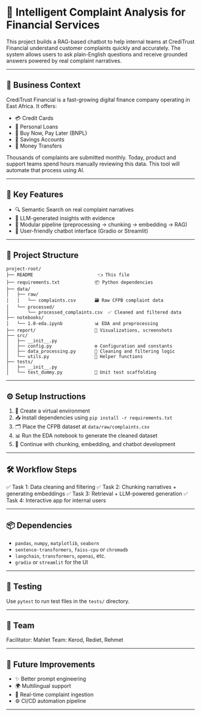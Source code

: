 # 🧠 Intelligent Complaint Analysis for Financial Services

This project builds a RAG-based chatbot to help internal teams at CrediTrust Financial understand customer complaints quickly and accurately. The system allows users to ask plain-English questions and receive grounded answers powered by real complaint narratives.

---

## 💼 Business Context

CrediTrust Financial is a fast-growing digital finance company operating in East Africa. It offers:

* 💳 Credit Cards
* 🧾 Personal Loans
* 🛒 Buy Now, Pay Later (BNPL)
* 🏦 Savings Accounts
* 💸 Money Transfers

Thousands of complaints are submitted monthly. Today, product and support teams spend hours manually reviewing this data. This tool will automate that process using AI.

---

## 🚀 Key Features

* 🔍 Semantic Search on real complaint narratives
* 🤖 LLM-generated insights with evidence
* 🧱 Modular pipeline (preprocessing → chunking → embedding → RAG)
* 💬 User-friendly chatbot interface (Gradio or Streamlit)

---

## 📁 Project Structure

```
project-root/
├── README                        👈 This file
├── requirements.txt             📦 Python dependencies
├── data/
│   ├── raw/
│   │   └── complaints.csv       🗃️ Raw CFPB complaint data
│   └── processed/
│       └── processed_complaints.csv  ✅ Cleaned and filtered data
├── notebooks/
│   └── 1.0-eda.ipynb            📊 EDA and preprocessing
├── report/                      📸 Visualizations, screenshots
├── src/
│   ├── __init__.py
│   ├── config.py                ⚙️ Configuration and constants
│   ├── data_processing.py       🧹 Cleaning and filtering logic
│   └── utils.py                 🔧 Helper functions
├── tests/
│   ├── __init__.py
│   └── test_dummy.py            🧪 Unit test scaffolding
```

---

## ⚙️ Setup Instructions

1. 🧬 Create a virtual environment
2. 📥 Install dependencies using `pip install -r requirements.txt`
3. 🗂️ Place the CFPB dataset at `data/raw/complaints.csv`
4. 📊 Run the EDA notebook to generate the cleaned dataset
5. 🧠 Continue with chunking, embedding, and chatbot development

---

## 🛠️ Workflow Steps

✅ Task 1: Data cleaning and filtering
✅ Task 2: Chunking narratives + generating embeddings
✅ Task 3: Retrieval + LLM-powered generation
✅ Task 4: Interactive app for internal users

---

## 📦 Dependencies

* `pandas`, `numpy`, `matplotlib`, `seaborn`
* `sentence-transformers`, `faiss-cpu` or `chromadb`
* `langchain`, `transformers`, `openai`, etc.
* `gradio` or `streamlit` for the UI

---

## 🧪 Testing

Use `pytest` to run test files in the `tests/` directory.

---

## 👥 Team

Facilitator: Mahlet
Team: Kerod, Rediet, Rehmet

---

## 🔮 Future Improvements

* ✨ Better prompt engineering
* 🌍 Multilingual support
* 🔁 Real-time complaint ingestion
* ⚙️ CI/CD automation pipeline

---
